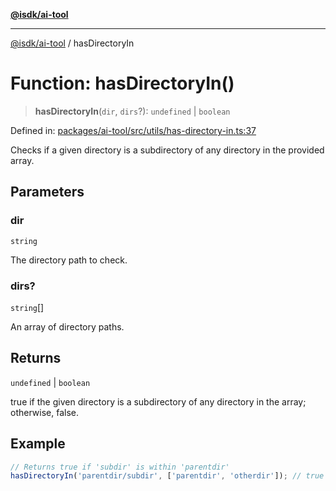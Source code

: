 [**@isdk/ai-tool**](../README.md)

***

[@isdk/ai-tool](../globals.md) / hasDirectoryIn

# Function: hasDirectoryIn()

> **hasDirectoryIn**(`dir`, `dirs`?): `undefined` \| `boolean`

Defined in: [packages/ai-tool/src/utils/has-directory-in.ts:37](https://github.com/isdk/ai-tool.js/blob/b0ee9498dddfa5222989cf00502bb34c601df743/src/utils/has-directory-in.ts#L37)

Checks if a given directory is a subdirectory of any directory in the provided array.

## Parameters

### dir

`string`

The directory path to check.

### dirs?

`string`[]

An array of directory paths.

## Returns

`undefined` \| `boolean`

true if the given directory is a subdirectory of any directory in the array; otherwise, false.

## Example

```ts
// Returns true if 'subdir' is within 'parentdir'
hasDirectoryIn('parentdir/subdir', ['parentdir', 'otherdir']); // true
```
